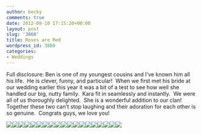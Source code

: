 ```yaml
---
author: becky
comments: true
date: 2012-09-10 17:15:20+00:00
layout: post
slug: '3860'
title: Roses are Red
wordpress_id: 3860
categories:
- Weddings
---
```


Full disclosure: Ben is one of my youngest cousins and I've known him all his life.  He is clever, funny, and particular!  When we first met his bride at our wedding earlier this year it was a bit of a test to see how well she handled our big, nutty family.  Kara fit in seamlessly and instantly.  We were all of us thoroughly delighted.  She is a wonderful addition to our clan!  Together these two can't stop laughing and their adoration for each other is so genuine.  Congrats guys, we love you!

[![](http://www.beckyjenson.com/wp-content/uploads/2012/09/blog-August12-0017.jpg)](http://www.beckyjenson.com/wp-content/uploads/2012/09/blog-August12-0017.jpg)[![](http://www.beckyjenson.com/wp-content/uploads/2012/09/blog-August12-0016.jpg)](http://www.beckyjenson.com/wp-content/uploads/2012/09/blog-August12-0016.jpg)[![](http://www.beckyjenson.com/wp-content/uploads/2012/09/blog-August12-0001-2.jpg)](http://www.beckyjenson.com/wp-content/uploads/2012/09/blog-August12-0001-2.jpg)[![](http://www.beckyjenson.com/wp-content/uploads/2012/09/blog-August12-0003.jpg)](http://www.beckyjenson.com/wp-content/uploads/2012/09/blog-August12-0003.jpg)[![](http://www.beckyjenson.com/wp-content/uploads/2012/09/blog-August12-0004.jpg)](http://www.beckyjenson.com/wp-content/uploads/2012/09/blog-August12-0004.jpg)[![](http://www.beckyjenson.com/wp-content/uploads/2012/09/blog-August12-0005.jpg)](http://www.beckyjenson.com/wp-content/uploads/2012/09/blog-August12-0005.jpg)[![](http://www.beckyjenson.com/wp-content/uploads/2012/09/blog-August12-0013.jpg)](http://www.beckyjenson.com/wp-content/uploads/2012/09/blog-August12-0013.jpg)[![](http://www.beckyjenson.com/wp-content/uploads/2012/09/blog-August12-0014.jpg)](http://www.beckyjenson.com/wp-content/uploads/2012/09/blog-August12-0014.jpg)[![](http://www.beckyjenson.com/wp-content/uploads/2012/09/blog-August12-0015.jpg)](http://www.beckyjenson.com/wp-content/uploads/2012/09/blog-August12-0015.jpg)[![](http://www.beckyjenson.com/wp-content/uploads/2012/09/blog-August12-0002-2.jpg)](http://www.beckyjenson.com/wp-content/uploads/2012/09/blog-August12-0002-2.jpg)[![](http://www.beckyjenson.com/wp-content/uploads/2012/09/blog-August12-0009.jpg)](http://www.beckyjenson.com/wp-content/uploads/2012/09/blog-August12-0009.jpg)[![](http://www.beckyjenson.com/wp-content/uploads/2012/09/blog-August12-0010.jpg)](http://www.beckyjenson.com/wp-content/uploads/2012/09/blog-August12-0010.jpg)[![](http://www.beckyjenson.com/wp-content/uploads/2012/09/blog-August12-0011.jpg)](http://www.beckyjenson.com/wp-content/uploads/2012/09/blog-August12-0011.jpg)[![](http://www.beckyjenson.com/wp-content/uploads/2012/09/blog-August12-0012.jpg)](http://www.beckyjenson.com/wp-content/uploads/2012/09/blog-August12-0012.jpg)[![](http://www.beckyjenson.com/wp-content/uploads/2012/09/blog-August12-0003-2.jpg)](http://www.beckyjenson.com/wp-content/uploads/2012/09/blog-August12-0003-2.jpg)[![](http://www.beckyjenson.com/wp-content/uploads/2012/09/blog-August12-0001.jpg)](http://www.beckyjenson.com/wp-content/uploads/2012/09/blog-August12-0001.jpg)[![](http://www.beckyjenson.com/wp-content/uploads/2012/09/blog-August12-0002.jpg)](http://www.beckyjenson.com/wp-content/uploads/2012/09/blog-August12-0002.jpg)[![](http://www.beckyjenson.com/wp-content/uploads/2012/09/blog-August12-0007.jpg)](http://www.beckyjenson.com/wp-content/uploads/2012/09/blog-August12-0007.jpg)[![](http://www.beckyjenson.com/wp-content/uploads/2012/09/blog-August12-0006.jpg)](http://www.beckyjenson.com/wp-content/uploads/2012/09/blog-August12-0006.jpg)
